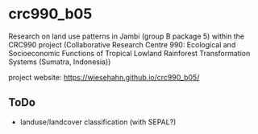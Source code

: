 # crc990_b05
Research on land use patterns in Jambi (group B package 5) within the CRC990 project (Collaborative Research Centre 990: Ecological and Socioeconomic Functions of Tropical Lowland Rainforest Transformation Systems (Sumatra, Indonesia))

project website: https://wiesehahn.github.io/crc990_b05/

## ToDo
- landuse/landcover classification (with SEPAL?)
